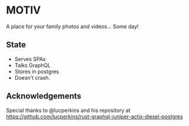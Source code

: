 # MOTIV

A place for your family photos and videos... Some day!

## State 
- Serves SPAs
- Talks GraphQL
- Stores in postgres
- Doesn't crash. 

## Acknowledgements

Special thanks to @lucperkins and his repository at https://github.com/lucperkins/rust-graphql-juniper-actix-diesel-postgres 
